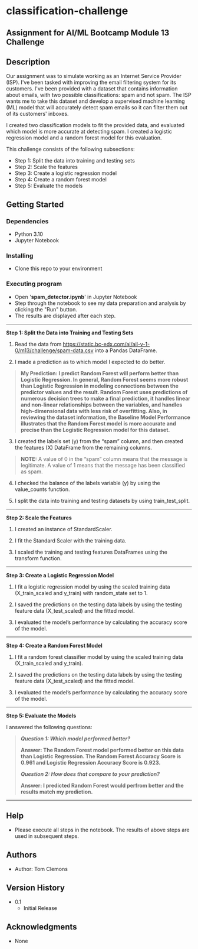 # classification-challenge
Assignment for AI/ML Bootcamp Module 13 Challenge
---------------------------------------------------------------------

## Description

Our assignment was to simulate working as an Internet Service Provider (ISP).  I've been tasked with improving the email filtering system for its customers. I've been provided with a dataset that contains information about emails, with two possible classifications: spam and not spam. The ISP wants me to take this dataset and develop a supervised machine learning (ML) model that will accurately detect spam emails so it can filter them out of its customers' inboxes.

I created two classification models to fit the provided data, and evaluated which model is more accurate at detecting spam. I created a logistic regression model and a random forest model for this evaluation.

This challenge consists of the following subsections:
- Step 1: Split the data into training and testing sets
- Step 2: Scale the features
- Step 3: Create a logistic regression model
- Step 4: Create a random forest model
- Step 5: Evaluate the models


## Getting Started

### Dependencies

- Python 3.10
- Jupyter Notebook


### Installing

- Clone this repo to your environment


### Executing program
- Open '**spam_detector.ipynb**' in Jupyter Notebook
- Step through the notebook to see my data preparation and analysis by clicking the "Run" button.
- The results are displayed after each step.
---
**Step 1: Split the Data into Training and Testing Sets**  
1. Read the data from https://static.bc-edx.com/ai/ail-v-1-0/m13/challenge/spam-data.csv into a Pandas DataFrame.

2. I made a prediction as to which model I expected to do better.

> **My Prediction: I predict Random Forest will perform better than Logistic Regression. In general, Random Forest seems more robust than Logistic Regression in modeling connections between the predictor values and the result. Random Forest uses predictions of numerous decision trees to make a final prediction, it handles linear and non-linear relationships between the variables, and handles high-dimensional data with less risk of overfitting. Also, in reviewing the dataset information, the Baseline Model Performance illustrates that the Random Forest model is more accurate and precise than the Logistic Regression model for this dataset.**
>

3. I created the labels set (y) from the “spam” column, and then created the features (X) DataFrame from the remaining columns.

> **NOTE:**
> A value of 0 in the “spam” column means that the message is
> legitimate. A value of 1 means that the message has been
> classified as spam.

4. I checked the balance of the labels variable (y) by using the value_counts function.

5. I split the data into training and testing datasets by using train_test_split.
---
**Step 2: Scale the Features**  

1. I created an instance of StandardScaler.

2. I fit the Standard Scaler with the training data.

3. I scaled the training and testing features DataFrames using the transform function.
---
**Step 3: Create a Logistic Regression Model**  

1. I fit a logistic regression model by using the scaled training data (X_train_scaled and y_train) with random_state set to 1.

2. I saved the predictions on the testing data labels by using the testing feature data (X_test_scaled) and the fitted model.

3. I evaluated the model’s performance by calculating the accuracy score of the model.
---
**Step 4: Create a Random Forest Model**  

1. I fit a random forest classifier model by using the scaled training data (X_train_scaled and y_train).

2. I saved the predictions on the testing data labels by using the testing feature data (X_test_scaled) and the fitted model.

3. I evaluated the model’s performance by calculating the accuracy score of the model.
---
**Step 5: Evaluate the Models**  

I answered the following questions:

> ***Question 1:  Which model performed better?***
> 
> **Answer:  The Random Forest model performed better on this data than Logistic Regression.  The Random Forest Accuracy Score is 0.961 and Logistic Regression Accuracy Score is 0.923.**
>
> ***Question 2:  How does that compare to your prediction?***
>
> **Answer:  I predicted Random Forest would perfrom better and the results match my prediction.**
>
---
## Help

- Please execute all steps in the notebook.  The results of above steps are used in subsequent steps. 


## Authors

- Author:  Tom Clemons

## Version History

- 0.1
    - Initial Release

## Acknowledgments

- None